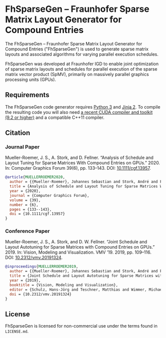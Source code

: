 # FhSparseGen – Fraunhofer Sparse Matrix Layout Generator for Compound Entries

The FhSparseGen – Fraunhofer Sparse Matrix Layout Generator for Compound Entries ("FhSparseGen") is used to generate sparse matrix layouts and associated algorithms for varying parallel execution schedules.

FhSparseGen was developed at Fraunhofer IGD to enable joint optimization of sparse matrix layouts and schedules for parallel execution of the sparse matrix vector product (SpMV), primarily on massively parallel graphics processing units (GPUs).

## Requirements

The FhSparseGen code generator requires [Python 3](https://www.python.org/) and [Jinja 2](https://jinja.palletsprojects.com/en/2.10.x/).
To compile the resulting code you will also need [a recent CUDA compiler and toolkit (9.2 or higher)](https://developer.nvidia.com/cuda-downloads) and a compatible C++11 compiler.

## Citation

### Journal Paper

Mueller-Roemer, J. S., A. Stork, and D. Fellner.
“Analysis of Schedule and Layout Tuning for Sparse Matrices With Compound Entries on GPUs.” 2020.
In: Computer Graphics Forum 39(6), pp. 133–143.
DOI: [10.1111/cgf.13957](https://doi.org/10.1111/cgf.13957).

```bibtex
@article{MUELLERROEMER2020,
  author = {{Mueller-Roemer}, Johannes Sebastian and Stork, André and Fellner, Dieter},
  title = {Analysis of Schedule and Layout Tuning for Sparse Matrices With Compound Entries on {GPUs}},
  year = {2020},
  journal = {Computer Graphics Forum},
  volume = {39},
  number = {6},
  pages = {133--143},
  doi = {10.1111/cgf.13957}
}
```

### Conference Paper

Mueller-Roemer, J. S., A. Stork, and D. W. Fellner.
“Joint Schedule and Layout Autotuning for Sparse Matrices with Compound Entries on GPUs.” 2019.
In: Vision, Modeling and Visualization. VMV ’19. 2019, pp. 109–116.
DOI: [10.2312/vmv.20191324](https://doi.org/10.2312/vmv.20191324).

```bibtex
@inproceedings{MUELLERROEMER2019,
  author = {{Mueller-Roemer}, Johannes Sebastian and Stork, André and Fellner, Dieter W.},
  title = {Joint Schedule and Layout Autotuning for Sparse Matrices with Compound Entries on {GPUs}},
  year = {2019},
  booktitle = {Vision, Modeling and Visualization},
  editor = {Schulz, Hans-Jörg and Teschner, Matthias and Wimmer, Michael},
  doi = {10.2312/vmv.20191324}
}
```

## License

FhSparseGen is licensed for non-commercial use under the terms found in `LICENSE.md`.
